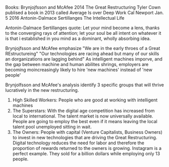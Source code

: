 Books:
Brynjojfsson and McAfee 2014 The Great Restructuring
Tyler Cown publised a book in 2013 called Average Is over
Deep Work Cal Newport Jan. 5 2016
Antonin-Dalmace Sertillanges The Intellectual Life

Antonin-Dalmace Sertillanges quote: Let your mind become a lens, thanks to the converging rays of attention; let your soul be all intent on whatever it is that i established in you mind as a dominant, wholly absorbing idea.

Brynjojfsson and McAfee emphasize "We are in the early throes of a Great REstructureing"
"Our technologies are racing ahead but many of our skills an dorganizations are lagging behind"
As intelligent machines imporve, and the gap between machine and human abilites shrings, employers are
becoming moincreasingly likely to hire 'new machines' instead of 'new people'

Brynjolfsson and McAfee's analysis identify 3 specific groups that will thrive lucratively in the new restructuring.

1.  High Skilled Workers: People who are good at working with intelligent machines
2.  The Superstars: With the digital age competition has increased from local to international. The talent market
    is now universally available. People are going to employ the best even if it means leaving the local talent
    pool unemployed sitting in wait.
3.  The Owners: People with capital (Venture Capitalists, Business Owners) to invest in new technologies that are driving the Great Restructuring. Digital technology reduces the need for labor and therefore the proportion of
    rewards returned to the owners is growing. Instagram is a perfect example. They sold for a billion dollars while
    employing only 13 people.
